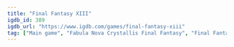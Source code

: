 ```yaml
---
title: "Final Fantasy XIII"
igdb_id: 389
igdb_url: "https://www.igdb.com/games/final-fantasy-xiii"
tag: ["Main game", "Fabula Nova Crystallis Final Fantasy", "Final Fantasy", "Square Enix", "Role-playing (RPG)", "Adventure", "Single player", "Third person", "Bird view / Isometric", "Action", "Fantasy"]
---
```

